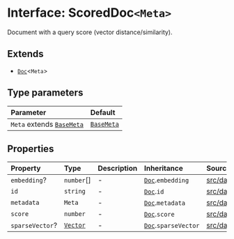 # Interface: ScoredDoc`<Meta>`

Document with a query score (vector distance/similarity).

## Extends

- [`Doc`](Doc.md)\<`Meta`\>

## Type parameters

| Parameter | Default |
| :------ | :------ |
| `Meta` extends [`BaseMeta`](../type-aliases/BaseMeta.md) | [`BaseMeta`](../type-aliases/BaseMeta.md) |

## Properties

| Property | Type | Description | Inheritance | Source |
| :------ | :------ | :------ | :------ | :------ |
| `embedding`? | `number`[] | - | [`Doc`](Doc.md).`embedding` | [src/datastore/types.ts:22](https://github.com/dexaai/llm-tools/blob/5018eae/src/datastore/types.ts#L22) |
| `id` | `string` | - | [`Doc`](Doc.md).`id` | [src/datastore/types.ts:20](https://github.com/dexaai/llm-tools/blob/5018eae/src/datastore/types.ts#L20) |
| `metadata` | `Meta` | - | [`Doc`](Doc.md).`metadata` | [src/datastore/types.ts:21](https://github.com/dexaai/llm-tools/blob/5018eae/src/datastore/types.ts#L21) |
| `score` | `number` | - | [`Doc`](Doc.md).`score` | [src/datastore/types.ts:151](https://github.com/dexaai/llm-tools/blob/5018eae/src/datastore/types.ts#L151) |
| `sparseVector`? | [`Vector`](../../Model/namespaces/SparseVector/type-aliases/Vector.md) | - | [`Doc`](Doc.md).`sparseVector` | [src/datastore/types.ts:23](https://github.com/dexaai/llm-tools/blob/5018eae/src/datastore/types.ts#L23) |
